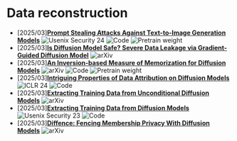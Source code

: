 # Data reconstruction
- [2025/03]**[Prompt Stealing Attacks Against Text-to-Image Generation Models](https://www.usenix.org/conference/usenixsecurity24/presentation/shen-xinyue)** ![Usenix Security 24](https://img.shields.io/badge/Usenix%20Security%2024-blue) ![Code](https://img.shields.io/badge/Code-violet) ![Pretrain weight](https://img.shields.io/badge/Pretrain%20weight-important)
- [2025/03]**[Is Diffusion Model Safe? Severe Data Leakage via Gradient-Guided Diffusion Model](https://arxiv.org/abs/2406.09484)** ![arXiv](https://img.shields.io/badge/arXiv-blue)
- [2025/03]**[An Inversion-based Measure of Memorization for Diffusion Models](https://arxiv.org/abs/2405.05846)** ![arXiv](https://img.shields.io/badge/arXiv-blue)  ![Code](https://img.shields.io/badge/Code-violet) ![Pretrain weight](https://img.shields.io/badge/Pretrain%20weight-important)
- [2025/03]**[Intriguing Properties of Data Attribution on Diffusion Models](https://arxiv.org/abs/2311.00500)** ![ICLR 24](https://img.shields.io/badge/ICLR%2024-blue) ![Code](https://img.shields.io/badge/Code-violet)
- [2025/03]**[Extracting Training Data from Unconditional Diffusion Models](https://arxiv.org/abs/2406.12752)** ![arXiv](https://img.shields.io/badge/arXiv-blue)
- [2025/03]**[Extracting Training Data from Diffusion Models](https://www.usenix.org/conference/usenixsecurity23/presentation/carlini)** ![Usenix Security 23](https://img.shields.io/badge/Usenix%20Security%2023-blue) ![Code](https://img.shields.io/badge/Code-violet)
- [2025/03]**[Diffence: Fencing Membership Privacy With Diffusion Models](https://arxiv.org/abs/2312.04692)** ![arXiv](https://img.shields.io/badge/arXiv-blue)
